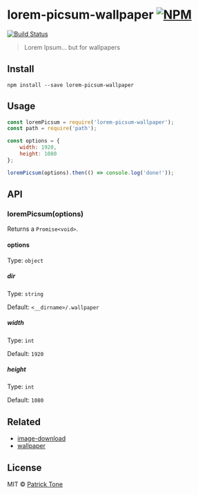 # lorem-picsum-wallpaper [![NPM](https://nodei.co/npm/lorem-picsum-wallpaper.png?mini=true)](https://nodei.co/npm/lorem-picsum-wallpaper/)

[![Build Status](https://travis-ci.org/the-pat/lorem-picsum-wallpaper.svg?branch=master)](https://travis-ci.org/the-pat/lorem-picsum-wallpaper)

> Lorem Ipsum... but for wallpapers

## Install

```
npm install --save lorem-picsum-wallpaper
```

## Usage

```js
const loremPicsum = require('lorem-picsum-wallpaper');
const path = require('path');

const options = {
    width: 1920,
    height: 1080
};

loremPicsum(options).then(() => console.log('done!'));
```

## API

### loremPicsum(options)

Returns a `Promise<void>`.

#### options

Type: `object`

##### dir

Type: `string`

Default: `<__dirname>/.wallpaper`

##### width

Type: `int`

Default: `1920`

##### height

Type: `int`

Default: `1080`

## Related

- [image-download](https://github.com/the-pat/image-download)
- [wallpaper](https://github.com/sindresorhus/wallpaper)

## License

MIT © [Patrick Tone](https://patrickt.one)
